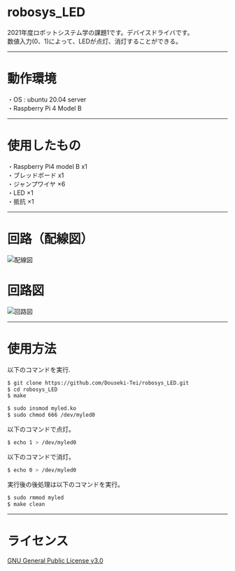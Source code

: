 # robosys_LED
2021年度ロボットシステム学の課題1です。デバイスドライバです。
<br>
数値入力(0、1)によって、LEDが点灯、消灯することができる。

---
# 動作環境
・OS : ubuntu 20.04 server
<br>
・Raspberry Pi 4 Model B

---
# 使用したもの
・Raspberry Pi4 model B x1
<br>
・ブレッドボード x1
<br>
・ジャンプワイヤ ×6
<br>
・LED ×1
<br>
・抵抗 ×1

---
# 回路（配線図）
![配線図](https://user-images.githubusercontent.com/71487790/146228757-09daa59f-f723-446a-87a8-e2db42eb9340.jpg)

# 回路図
![回路図](https://user-images.githubusercontent.com/71487790/149570220-8c9747a0-48f9-447b-9a29-e51f6f02c1b4.jpg)

---
# 使用方法
以下のコマンドを実行.

```sh
$ git clone https://github.com/Douseki-Tei/robosys_LED.git
$ cd robosys_LED
$ make

$ sudo insmod myled.ko
$ sudo chmod 666 /dev/myled0
```
以下のコマンドで点灯。

```sh
$ echo 1 > /dev/myled0
```
以下のコマンドで消灯。

```sh
$ echo 0 > /dev/myled0
```
実行後の後処理は以下のコマンドを実行。
```sh
$ sudo rmmod myled
$ make clean
```

---
# ライセンス
[GNU General Public License v3.0](https://github.com/TonoLeo/robosys_LED/blob/main/COPYING)
